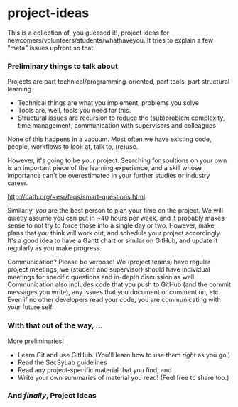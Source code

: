 # project-ideas

This is a collection of, you guessed it!, project ideas for
newcomers/volunteers/students/whathaveyou. It tries to explain
a few "meta" issues upfront so that 


### Preliminary things to talk about

Projects are part technical/programming-oriented, part tools, part
  structural learning
* Technical things are what you implement, problems you solve
* Tools are, well, tools you need for this.
* Structural issues are recursion to reduce the (sub)problem complexity,
   time management, communication with supervisors and colleagues

None of this happens in a vacuum. Most often we have existing code,
people, workflows to look at, talk to, (re)use.

However, it's going to be *your* project. Searching for soultions on
your own is an important piece of the learning experience, and a skill
whose importance can't be overestimated in your further studies or
industry career.

http://catb.org/~esr/faqs/smart-questions.html

Similarly, *you* are the best person to plan your time on the project.
We will quietly assume you can put in ~40 hours per week, and it probably
makes sense to not try to force those into a single day or two.
However, make plans that *you* think will work out, and schedule your
project accordingly. It's a good idea to have a Gantt chart or similar
on GitHub, and update it regularly as you make progress.

Communication? Please be verbose!
We (project teams) have regular project meetings; we (student and
supervisor) should have individual meetings for specific questions
and in-depth discussion as well.
Communication also includes code that you push to GitHub (and the commit
messages you write), any issues that you document or comment on, etc.
Even if no other developers read your code, you are communicating with
your future self.


### With that out of the way, ...

More preliminaries!

* Learn Git and use GitHub. (You'll learn how to use them *right* as you go.)
* Read the SecSyLab guidelines
* Read any project-specific material that you find, and
* Write your own summaries of material you read! (Feel free to share too.)


### And *finally*, Project Ideas

